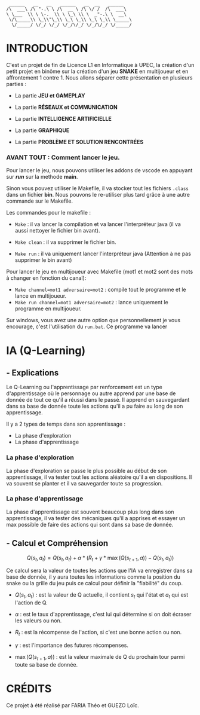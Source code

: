 ```
 ______   __   __   ______   __  __   ______    
/\  ___\ /\ "-.\ \ /\  __ \ /\ \/ /  /\  ___\   
\ \___  \\ \ \-.  \\ \ \_\ \\ \  _"-.\ \  __\   
 \/\_____\\ \_\\"\_\\ \_\ \_\\ \_\ \_\\ \_____\ 
  \/_____/ \/_/ \/_/ \/_/\/_/ \/_/\/_/ \/_____/ 
```

# INTRODUCTION

C'est un projet de fin de Licence L1 en Informatique à UPEC, la création d'un petit projet en binôme sur la création d'un jeu **SNAKE** en multijoueur et en affrontement 1 contre 1. Nous allons séparer cette présentation en plusieurs parties :

- La partie **JEU et GAMEPLAY**

- La partie **RÉSEAUX et COMMUNICATION**

- La partie **INTELLIGENCE ARTIFICIELLE** 

- La partie **GRAPHIQUE**

- La partie **PROBLÈME ET SOLUTION RENCONTRÉES**

### AVANT TOUT : Comment lancer le jeu.

Pour lancer le jeu, nous pouvons utiliser les addons de vscode en appuyant sur ***run*** sur la methode **main**.

Sinon vous pouvez utiliser le Makefile, il va stocker tout les fichiers `.class` dans un fichier **bin**. Nous pouvons le re-utiliser plus tard grâce à une autre commande sur le Makefile.

Les commandes pour le makefile :

- `Make` : il va lancer la compilation et va lancer l'interpréteur java (il va aussi nettoyer le fichier bin avant).

- `Make clean` : il va supprimer le fichier bin.

- `Make run` : il va uniquement lancer l'interpréteur java (Attention à ne pas supprimer le bin avant)

Pour lancer le jeu en multijoueur avec Makefile (mot1 et mot2 sont des mots à changer en fonction du canal):
- `Make channel=mot1 adversaire=mot2` : compile tout le programme et le lance en multijoueur.
- `Make run channel=mot1 adversaire=mot2` : lance uniquement le programme en multijoueur.

Sur windows, vous avez une autre option que personnellement je vous encourage, c'est l'utilisation du `run.bat`. Ce programme va lancer 

# IA (Q-Learning)

## - Explications

Le Q-Learning ou l'apprentissage par renforcement est un type d'apprentissage où le personnage ou autre apprend par une base de donnée de tout ce qu'il a réussi dans le passé. Il apprend en sauvegardant dans sa base de donnée toute les actions qu'il a pu faire au long de son apprentissage.

Il y a 2 types de temps dans son apprentissage :

- La phase d'exploration
- La phase d'apprentissage

### La phase d'exploration

La phase d'exploration se passe le plus possible au début de son apprentissage, il va tester tout les actions aléatoire qu'il a en dispositions. Il va souvent se planter et il va sauvegarder toute sa progression.

### La phase d'apprentissage

La phase d'apprentissage est souvent beaucoup plus long dans son apprentissage, il va tester des mécaniques qu'il a apprises et essayer un max possible de faire des actions qui sont dans sa base de donnée.

## - Calcul et Compréhension

$$Q(s_t, a_t) = Q(s_t, a_t) + \alpha * (R_t + \gamma * \max(Q(s_{t+1}, a)) - Q(s_t, a_t))$$

Ce calcul sera la valeur de toutes les actions que l'IA va enregistrer dans sa base de donnée, il y aura toutes les informations comme la position du snake ou la grille du jeu puis ce calcul pour définir la "fiabilité" du coup.

- $Q(s_t, a_t)$ : est la valeur de Q actuelle, il contient  $s_t$ qui l'état et $a_t$ qui est l'action de Q.

- $\alpha$ : est le taux d'apprentissage, c'est lui qui détermine si on doit écraser les valeurs ou non.
- $R_t$ : est la récompense de l'action, si c'est une bonne action ou non.
- $\gamma$ : est l'importance des futures récompenses.
- $\max(Q(s_{t+1}, a))$ : est la valeur maximale de Q du prochain tour parmi toute sa base de donnée.


# CRÉDITS

Ce projet à été réalisé par FARIA Théo et GUEZO Loïc.
